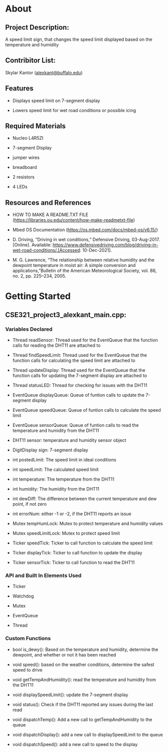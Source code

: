 About
======

Project Description:
------

A speed limit sign, that changes the speed limit displayed based on the temperature and humidity

Contribitor List:
------

Skylar Kantor (alexkant@buffalo.edu)

Features
------

- Displays speed limit on 7-segment display

- Lowers speed limit for wet road conditions or possible icing

Required Materials
------

- Nucleo L4R5ZI

- 7-segment Display

- jumper wires

- breadboard

- 2 resistors

- 4 LEDs

Resources and References
------

- HOW TO MAKE A README.TXT FILE (https://libraries.ou.edu/content/how-make-readmetxt-file) 

- Mbed OS Documentation (https://os.mbed.com/docs/mbed-os/v6.15/)

- D. Driving, “Driving in wet conditions,” Defensive Driving, 03-Aug-2017. [Online]. Available: https://www.defensivedriving.com/blog/driving-in-wet-road-conditions/.[Accessed: 10-Dec-2021].

- M. G. Lawrence, “The relationship between relative humidity and the dewpoint temperature in moist air: A simple conversion and applications,”Bulletin of the American Meteorological Society, vol. 86, no. 2, pp. 225–234, 2005. 
 
Getting Started
======

CSE321_project3_alexkant_main.cpp:
------


### Variables Declared
- Thread readSensor: Thread used for the EventQueue that the function calls for reading the DHT11 are attached to

- Thread findSpeedLimit: Thread used for the EventQueue that the function calls for calculating the speed limit are attached to

- Thread updateDisplay: Thread used for the EventQueue that the function calls for updating the 7-segment display are attached to

- Thread statusLED: Thread for checking for issues with the DHT11

- EventQueue displayQueue: Queue of funtion calls to update the 7-segment display

- EventQueue speedQueue:  Queue of funtion calls to calculate the speed limit

- EventQueue sensorQueue: Queue of funtion calls to read the temperature and humidity from the DHT11

- DHT11 sensor: temperature and humidity sensor object

- DigitDisplay sign: 7-segment display

- int postedLimit: The speed limit in ideal conditions

- int speedLimit: The calculated speed limit

- int temperature: The temperature from the DHT11

- int humidity: The humidity from the DHT11

- int dewDiff: The difference between the current temperature and dew point, if not zero

- int errorNum: either -1 or -2, if the DHT11 reports an issue

- Mutex tempHumLock: Mutex to protect temperature and humidity values

- Mutex speedLimitLock: Mutex to protect speed limit

- Ticker speedTick: Ticker to call function to calculate the speed limit

- Ticker displayTick: Ticker to call function to update the display

- Ticker sensorTick: Ticker to call function to read the DHT11



### API and Built In Elements Used

- Ticker

- Watchdog

- Mutex

- EventQueue

- Thread



### Custom Functions

- bool is_dewy(): Based on the temperature and humidity, determine the dewpoint, and whether or not it has been reached

- void speed(): based on the weather conditions, determine the safest speed to drive

- void getTempAndHumidity(): read the temperature and humidity from the DHT11

- void displaySpeedLimit(): update the 7-segment display

- void status(): Check if the DHT11 reported any issues during the last read

- void dispatchTemp(): Add a new call to getTempAndHumidity to the queue

- void dispatchDisplay(): add a new call to displaySpeedLimit to the queue

- void dispatchSpeed(): add a new call to speed to the display
